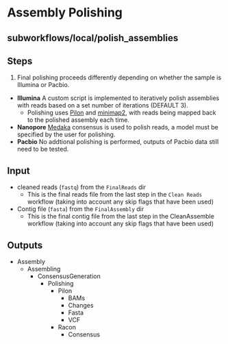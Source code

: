 # Assembly Polishing

## subworkflows/local/polish_assemblies

## Steps
1. Final polishing proceeds differently depending on whether the sample is Illumina or Pacbio.

  - **Illumina** A custom script is implemented to iteratively polish assemblies with reads based on a set number of iterations (DEFAULT 3). 
     - Polishing uses [Pilon](https://github.com/broadinstitute/pilon) and [minimap2](https://github.com/lh3/minimap2), with reads being mapped back to the polished assembly each time.
  - **Nanopore** [Medaka](https://github.com/nanoporetech/medaka) consensus is used to polish reads, a model must be specified by the user for polishing.
  - **Pacbio** No addtional polishing is performed, outputs of Pacbio data still need to be tested.

## Input
- cleaned reads (`fastq`) from the `FinalReads` dir
  - This is the final reads file from the last step in the `Clean Reads` workflow (taking into account any skip flags that have been used)
- Contig file (`fasta`) from the `FinalAssembly` dir
  - This is the final contig file from the last step in the CleanAssemble workflow (taking into account any skip flags that have been used)

## Outputs
- Assembly
   - Assembling
       - ConsensusGeneration
           - Polishing
              - Pilon
                  - BAMs
                  - Changes
                  - Fasta
                  - VCF
              - Racon
                  - Consensus
